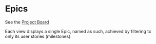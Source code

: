 # Epics

See the
[Project Board](https://github.com/users/joshsj/projects/2/)

Each view displays a single Epic, named as such, achieved by
filtering to only its user stories (milestones).
